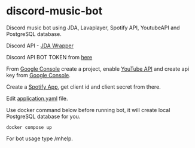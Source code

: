 # discord-music-bot

Discord music bot using JDA, Lavaplayer, Spotify API, YoutubeAPI and PostgreSQL database.

Discord API - [JDA Wrapper](https://github.com/DV8FromTheWorld/JDA)

Discord API BOT TOKEN from [here](https://discord.com/developers/applications)

From [Google Console](https://console.cloud.google.com/apis/dashboard) create a project, enable [YouTube API](https://developers.google.com/youtube/v3) and create api key from [Google Console](https://console.cloud.google.com/apis/dashboard).

Create a [Spotify App](https://developer.spotify.com/dashboard/applications), get client id and client secret from there.

Edit [application.yaml](https://github.com/Glaxier0/discord-music-bot/blob/Main/src/main/resources/application.yaml) file.

Use docker command below before running bot, it will create local PostgreSQL database for you.
```
docker compose up
```

For bot usage type /mhelp.

